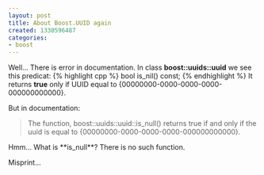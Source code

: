 ```yaml
---
layout: post
title: About Boost.UUID again
created: 1330596487
categories:
- boost
---
```

Well... There is error in documentation. In class **boost::uuids::uuid** we see this predicat:
{% highlight cpp %}
bool is_nil() const;
{% endhighlight %}
It returns **true** only if UUID equal to {00000000-0000-0000-0000-000000000000}.

But in documentation:
<blockquote>
The function, boost::uuids::uuid::is_null() returns true if and only if the uuid is equal to {00000000-0000-0000-0000-000000000000}.
</blockquote>
Hmm... What is **is_null**? There is no such function.

Misprint...
